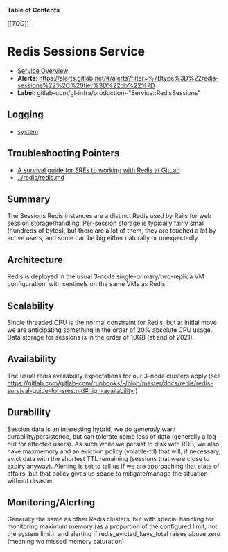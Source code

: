 <!-- MARKER: do not edit this section directly. Edit services/service-catalog.yml then run scripts/generate-docs -->

**Table of Contents**

[[_TOC_]]

# Redis Sessions Service

* [Service Overview](https://dashboards.gitlab.net/d/redis-sessions-main/redis-sessions-overview)
* **Alerts**: <https://alerts.gitlab.net/#/alerts?filter=%7Btype%3D%22redis-sessions%22%2C%20tier%3D%22db%22%7D>
* **Label**: gitlab-com/gl-infra/production~"Service::RedisSessions"

## Logging

* [system](https://log.gprd.gitlab.net/goto/e9073e6e3b9eb444a47e2a396d711c22)

## Troubleshooting Pointers

* [A survival guide for SREs to working with Redis at GitLab](../redis/redis-survival-guide-for-sres.md)
* [../redis/redis.md](../redis/redis.md)
<!-- END_MARKER -->

## Summary

The Sessions Redis instances are a distinct Redis used by Rails for web session storage/handling.  Per-session storage is typically fairly small (hundreds of bytes), but there are a lot of them, they are touched a lot by active users, and some can be big either naturally or unexpectedly.

## Architecture

Redis is deployed in the usual 3-node single-primary/two-replica VM configuration, with sentinels on the same VMs as Redis.

<!-- ## Performance -->

## Scalability

Single threaded CPU is the normal constraint for Redis, but at initial move we are anticipating something in the order of 20% absolute CPU usage.  Data storage for sessions is in the order of 10GB (at end of 2021).

## Availability

The usual redis availability expectations for our 3-node clusters apply (see <https://gitlab.com/gitlab-com/runbooks/-/blob/master/docs/redis/redis-survival-guide-for-sres.md#high-availability> )

## Durability

Session data is an interesting hybrid; we do _generally_ want durability/persistence, but can tolerate some loss of data (generally a log-out for affected users).  As such while we persist to disk with RDB, we also have maxmemory and an eviction policy (volatile-ttl) that will, if necessary, evict data with the shortest TTL remaining (sessions that were close to expiry anyway).  Alerting is set to tell us if we are approaching that state of affairs, but that policy gives us space to mitigate/manage the situation without disaster.

<!-- ## Security/Compliance -->

## Monitoring/Alerting

Generally the same as other Redis clusters, but with special handling for monitoring maximum memory (as a proportion of the configured limit, not the system limit), and alerting if redis_evicted_keys_total raises above zero (meaning we missed memory saturation)

<!-- ## Links to further Documentation -->
